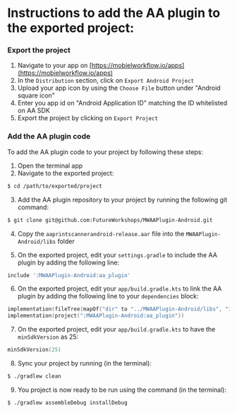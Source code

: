 # Instructions to add the AA plugin to the exported project:

### Export the project

1. Navigate to your app on [https://mobielworkflow.io/apps](https://mobielworkflow.io/apps)
2. In the `Distribution` section, click on `Export Android Project`
3. Upload your app icon by using the `Choose File` button under "Android square icon"
4. Enter you app id on "Android Application ID" matching the ID whitelisted on AA SDK
5. Export the project by clicking on `Export Project`

### Add the AA plugin code

To add the AA plugin code to your project by following these steps:

1. Open the terminal app
2. Navigate to the exported project:

```sh
$ cd /path/to/exported/project
```

3. Add the AA plugin repository to your project by running the following git command:

```sh
$ git clone git@github.com:FutureWorkshops/MWAAPlugin-Android.git
```

4. Copy the `aaprintscannerandroid-release.aar` file into the `MWAAPlugin-Android/libs` folder

5. On the exported project, edit your `settings.gradle` to include the AA plugin by adding the following line:

```groovy
include ':MWAAPlugin-Android:aa_plugin'
```

6. On the exported project, edit your `app/build.gradle.kts` to link the AA plugin by adding the following line to your `dependencies` block:

```kotlin
implementation(fileTree(mapOf("dir" to "../MWAAPlugin-Android/libs", "include" to listOf("*.jar", "*.aar"))))
implementation(project(":MWAAPlugin-Android:aa_plugin"))
```

7.  On the exported project, edit your `app/build.gradle.kts` to have the `minSdkVersion` as 25:

```kotlin
minSdkVersion(25)
```

8. Sync your project by running (in the terminal):

```sh
$ ./gradlew clean
```

9. You project is now ready to be run using the command (in the terminal):

```sh
$ ./gradlew assembleDebug installDebug
```
